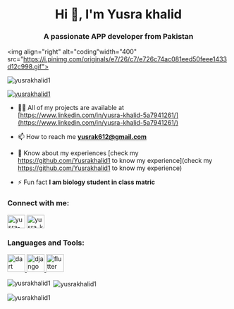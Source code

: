 <h1 align="center">Hi 👋, I'm Yusra khalid</h1>
<h3 align="center">A passionate APP developer from Pakistan</h3>

<img align="right" alt="coding"width="400" src="https://i.pinimg.com/originals/e7/26/c7/e726c74ac081eed50feee1433d12c998.gif">

<p align="left"> <img src="https://komarev.com/ghpvc/?username=yusrakhalid1&label=Profile%20views&color=0e75b6&style=flat" alt="yusrakhalid1" /> </p>

<p align="left"> <a href="https://github.com/ryo-ma/github-profile-trophy"><img src="https://github-profile-trophy.vercel.app/?username=yusrakhalid1" alt="yusrakhalid1" /></a> </p>

- 👨‍💻 All of my projects are available at [https://www.linkedin.com/in/yusra-khalid-5a7941261/](https://www.linkedin.com/in/yusra-khalid-5a7941261/)

- 📫 How to reach me **yusrak612@gmail.com**

- 📄 Know about my experiences [check my https://github.com/Yusrakhalid1 to know my experience](check my https://github.com/Yusrakhalid1 to know my experience)

- ⚡ Fun fact **I am biology student in class matric**

<h3 align="left">Connect with me:</h3>
<p align="left">
<a href="https://linkedin.com/in/yusra-khalid" target="blank"><img align="center" src="https://raw.githubusercontent.com/rahuldkjain/github-profile-readme-generator/master/src/images/icons/Social/linked-in-alt.svg" alt="yusra-khalid" height="30" width="40" /></a>
<a href="https://instagram.com/yusra_khalid92" target="blank"><img align="center" src="https://raw.githubusercontent.com/rahuldkjain/github-profile-readme-generator/master/src/images/icons/Social/instagram.svg" alt="yusra_khalid92" height="30" width="40" /></a>
</p>

<h3 align="left">Languages and Tools:</h3>
<p align="left"> <a href="https://dart.dev" target="_blank" rel="noreferrer"> <img src="https://www.vectorlogo.zone/logos/dartlang/dartlang-icon.svg" alt="dart" width="40" height="40"/> </a> <a href="https://www.djangoproject.com/" target="_blank" rel="noreferrer"> <img src="https://cdn.worldvectorlogo.com/logos/django.svg" alt="django" width="40" height="40"/> </a> <a href="https://flutter.dev" target="_blank" rel="noreferrer"> <img src="https://www.vectorlogo.zone/logos/flutterio/flutterio-icon.svg" alt="flutter" width="40" height="40"/> </a> </p>

<p><img align="left" src="https://github-readme-stats.vercel.app/api/top-langs?username=yusrakhalid1&show_icons=true&locale=en&layout=compact" alt="yusrakhalid1" /></p>

<p>&nbsp;<img align="center" src="https://github-readme-stats.vercel.app/api?username=yusrakhalid1&show_icons=true&locale=en" alt="yusrakhalid1" /></p>

<p><img align="center" src="https://github-readme-streak-stats.herokuapp.com/?user=yusrakhalid1&" alt="yusrakhalid1" /></p>
